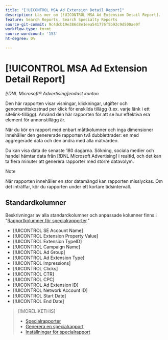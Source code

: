 ```yaml
---
title: "[!UICONTROL MSA Ad Extension Detail Report]"
description: Läs mer om [!UICONTROL MSA Ad Extension Detail Report].
feature: Search Reports, Search Specialty Reports
source-git-commit: 9c4dcb19e386d8e1eea541776f5b92c9d500ae9f
workflow-type: tm+mt
source-wordcount: '153'
ht-degree: 0%

---
```


# [!UICONTROL MSA Ad Extension Detail Report]

*[!DNL Microsoft® Advertising]endast konton*

Den här rapporten visar visningar, klickningar, utgifter och genomsnittskostnad per klick för enskilda tillägg (t.ex. varje länk i ett sitelink-tillägg). Använd den här rapporten för att se hur effektiva era element för annonstillägg är.

När du kör en rapport med enbart måttkolumner och inga dimensioner innehåller den genererade rapporten två dubblettrader: en med aggregerade data och den andra med alla mätvärden.<!-- all metrics? -->

Du kan visa data de senaste 180 dagarna. Sökning, sociala medier och handel hämtar data från [!DNL Microsoft Advertising] i realtid, och det kan ta flera minuter att generera rapporter med större datavolym.

>[!NOTE]
>
>När rapporten innehåller en stor datamängd kan rapporten misslyckas. Om det inträffar, kör du rapporten under ett kortare tidsintervall.

## Standardkolumner

Beskrivningar av alla standardkolumner och anpassade kolumner finns i &quot;[Rapportkolumner för specialrapporter](specialty-report-columns.md).&quot;

* [!UICONTROL SE Account Name]
* [!UICONTROL Extension Property Value]
* [!UICONTROL Extension TypeID]
* [!UICONTROL Campaign Name]
* [!UICONTROL Ad Group]
* [!UICONTROL Ad Extension Type]
* [!UICONTROL Impressions]
* [!UICONTROL Clicks]
* [!UICONTROL CTR]
* [!UICONTROL CPC]
* [!UICONTROL Ad Extension ID]
* [!UICONTROL Network Account ID]
* [!UICONTROL Start Date]
* [!UICONTROL End Date]

>[!MORELIKETHIS]
>
>* [Specialrapporter](specialty-report-about.md)
>* [Generera en specialrapport](specialty-report-generate.md)
>* [Inställningar för specialrapport](specialty-report-settings.md)
